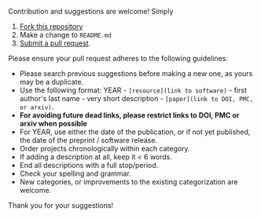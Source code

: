 Contribution and suggestions are welcome! Simply 

1. [Fork this repository](https://help.github.com/articles/fork-a-repo/)
2. Make a change to `README.md`
3. [Submit a pull request](https://help.github.com/articles/creating-a-pull-request/).

Please ensure your pull request adheres to the following guidelines:

- Please search previous suggestions before making a new one, as yours
  may be a duplicate. 
- Use the following format: YEAR - `[resource](link to software)` - first author's last name - very short description - `[paper](link to DOI, PMC, or arxiv)`.
- **For avoiding future dead links, please restrict links to DOI, PMC or arxiv when possible**
- For YEAR, use either the date of the publication, or if not yet
  published, the date of the preprint / software release.
- Order projects chronologically within each category. 
- If adding a description at all, keep it < 6 words.
- End all descriptions with a full stop/period.
- Check your spelling and grammar.
- New categories, or improvements to the existing categorization are
  welcome. 

Thank you for your suggestions!
